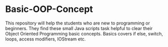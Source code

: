 # Basic-OOP-Concept
This repository will help the students who are new to programming or beginners. They find these small Java scripts task helpful to clear their Object Oriented Programming basic concepts. Basics covers if else, switch, loops, access modifiers, IOStream etc.
